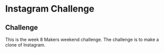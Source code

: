 Instagram Challenge
===================

## Challenge

This is the week 8 Makers weekend challenge. The challenge is to make a clone of Instagram.
 
